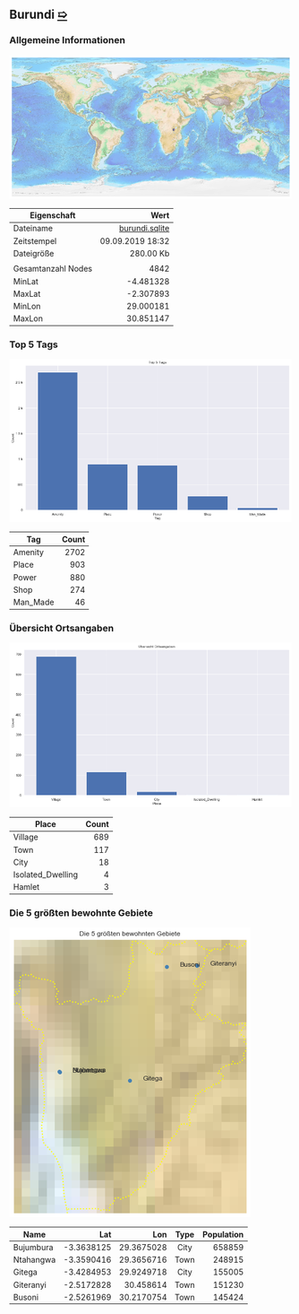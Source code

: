 ## Burundi [&#10159;](burundi.sqlite)

### Allgemeine Informationen

![Overview](./Images/burundi_overview.png)

|Eigenschaft|Wert|
|-|-:|
Dateiname|[burundi.sqlite](burundi.sqlite)|
Zeitstempel|09.09.2019 18:32|
Dateigr&ouml;&szlig;e|280.00 Kb|
|||
Gesamtanzahl Nodes|4842|
|MinLat|-4.481328|
|MaxLat|-2.307893|
|MinLon|29.000181|
|MaxLon|30.851147|

### Top 5 Tags

![Tags](./Images/burundi_tags.png)

|Tag|Count|
|-|-:|
|Amenity|2702|
|Place|903|
|Power|880|
|Shop|274|
|Man_Made|46|

### &Uuml;bersicht Ortsangaben

![Places](./Images/burundi_places.png)

|Place|Count|
|-|-:|
|Village|689|
|Town|117|
|City|18|
|Isolated_Dwelling|4|
|Hamlet|3|

### Die 5 gr&ouml;&szlig;ten bewohnte Gebiete

![Places](./Images/burundi_topplaces.png)

|Name|Lat|Lon|Type|Population|
|----|--:|--:|:--:|---------:|
|Bujumbura|-3.3638125|29.3675028|City|658859|
|Ntahangwa|-3.3590416|29.3656716|Town|248915|
|Gitega|-3.4284953|29.9249718|City|155005|
|Giteranyi|-2.5172828|30.458614|Town|151230|
|Busoni|-2.5261969|30.2170754|Town|145424|
